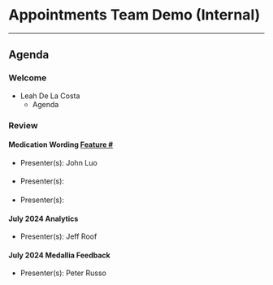 # Appointments Team Demo (Internal) 

---

## Agenda

### Welcome

- Leah De La Costa
  - Agenda

### Review 

#### Medication Wording [Feature #]() 
  - Presenter(s): John Luo

#### 
  - Presenter(s): 

#### 
  - Presenter(s): 

#### July 2024 Analytics
  - Presenter(s): Jeff Roof

#### July 2024 Medallia Feedback 
  - Presenter(s): Peter Russo


